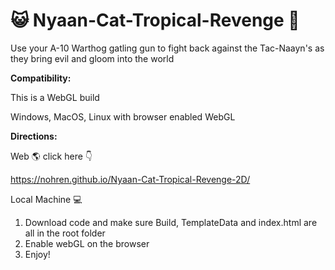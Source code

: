 # :smiley_cat: Nyaan-Cat-Tropical-Revenge :palm_tree: 

Use your A-10 Warthog gatling gun to fight back against the Tac-Naayn's as they bring evil and gloom into the world
  
 
  
**Compatibility:** 

This is a WebGL build

Windows, MacOS, Linux with browser enabled WebGL

**Directions:**

  Web :earth_americas: click here :point_down:

https://nohren.github.io/Nyaan-Cat-Tropical-Revenge-2D/ 
  
  
  Local Machine :computer:
  1. Download code and make sure Build, TemplateData and index.html are all in the root folder
  2. Enable webGL on the browser
  3. Enjoy!

